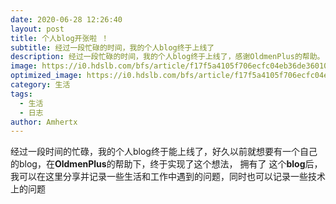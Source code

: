 ```yaml
---
date: 2020-06-28 12:26:40
layout: post
title: 个人blog开张啦 ！
subtitle: 经过一段忙碌的时间，我的个人blog终于上线了
description: 经过一段忙碌的时间，我的个人blog终于上线了，感谢OldmenPlus的帮助。
image: https://i0.hdslb.com/bfs/article/f17f5a4105f706ecfc04eb36de36010bea29d3cd.jpg@1320w_990h.webp
optimized_image: https://i0.hdslb.com/bfs/article/f17f5a4105f706ecfc04eb36de36010bea29d3cd.jpg@1320w_990h.webp
category: 生活
tags:
  - 生活
  - 日志
author: Amhertx
---
```


  经过一段时间的忙碌，我的个人blog终于能上线了，好久以前就想要有一个自己的blog，在<strong>OldmenPlus</strong>的帮助下，终于实现了这个想法，
  拥有了 这个<strong>blog</strong>后，我可以在这里分享并记录一些生活和工作中遇到的问题，同时也可以记录一些技术上的问题
